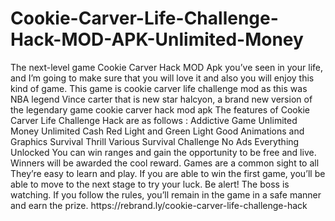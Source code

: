  <h1>Cookie-Carver-Life-Challenge-Hack-MOD-APK-Unlimited-Money</h1>
 The next-level game Cookie Carver Hack MOD Apk you’ve seen in your life, and I’m going to make sure that you will love it and also you will enjoy this kind of game. 
This game is cookie carver life challenge mod as this was NBA legend Vince carter that is new star halcyon, a brand new version of the legendary game cookie carver hack mod apk
The features of Cookie Carver Life Challenge Hack are as follows :
Addictive Game
Unlimited Money
Unlimited Cash
Red Light and Green Light
Good Animations and Graphics
Survival Thrill
Various Survival Challenge
No Ads
Everything Unlocked
You can win ranges and gain the opportunity to be free and live. Winners will be awarded the cool reward.
Games are a common sight to all They’re easy to learn and play. If you are able to win the first game, you’ll be able to move to the next stage to try your luck.
Be alert! The boss is watching. If you follow the rules, you’ll remain in the game in a safe manner and earn the prize.
https://rebrand.ly/cookie-carver-life-challenge-hack
